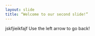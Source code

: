 ```yaml
---
layout: slide
title: “Welcome to our second slide!”
---
```

jskfjieikfajf
Use the left arrow to go back!
